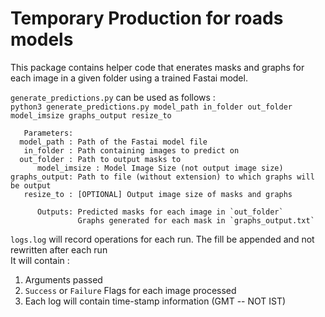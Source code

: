 # Temporary Production for roads models

This package contains helper code that enerates masks and graphs for each image in a given folder using a trained Fastai model.

`generate_predictions.py` can be used as follows : <br>
`python3 generate_predictions.py model_path in_folder out_folder model_imsize graphs_output resize_to` <br>  
```
   Parameters:
  model_path : Path of the Fastai model file
   in_folder : Path containing images to predict on
  out_folder : Path to output masks to
      model_imsize : Model Image Size (not output image size)
graphs_output: Path to file (without extension) to which graphs will be output
   resize_to : [OPTIONAL] Output image size of masks and graphs

      Outputs: Predicted masks for each image in `out_folder`
               Graphs generated for each mask in `graphs_output.txt`
```

`logs.log` will record operations for each run. The fill be appended and not rewritten after each run <br>
It will contain :
1. Arguments passed
2. `Success` or `Failure` Flags for each image processed
3. Each log will contain time-stamp information (GMT -- NOT IST)